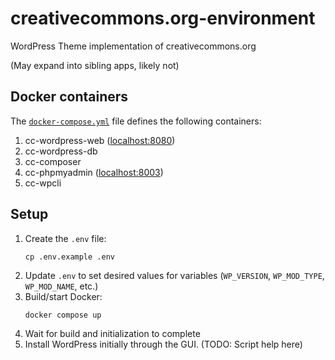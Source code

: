# creativecommons.org-environment

WordPress Theme implementation of creativecommons.org

(May expand into sibling apps, likely not)


## Docker containers

The [`docker-compose.yml`](docker-comose.yml) file defines the following
containers:

1. cc-wordpress-web ([localhost:8080](http://localhost:8080/))
2. cc-wordpress-db
3. cc-composer
4. cc-phpmyadmin ([localhost:8003](http://localhost:8003/))
5. cc-wpcli


## Setup

1. Create the `.env` file:
    ```shell
    cp .env.example .env
    ```
2. Update `.env` to set desired values for variables (`WP_VERSION`,
   `WP_MOD_TYPE`, `WP_MOD_NAME`, etc.)
3. Build/start Docker:
    ```shell
    docker compose up
    ```
4. Wait for build and initialization to complete
5. Install WordPress initially through the GUI. (TODO: Script help here)